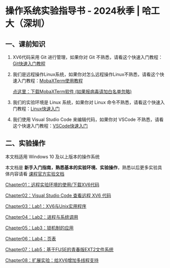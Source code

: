 # 操作系统实验指导书 - 2024秋季 | 哈工大（深圳）



## 一、课前知识



1. XV6代码采用 Git 进行管理，如果你对 Git 不熟悉，请看这个快速入门教程：[Git快速入门教程](https://www.bilibili.com/video/BV1HM411377j)

2. 我们是远程操作Linux系统，如果你对怎么远程操作Linux不熟悉，请看这个快速入门教程：[MobaXTerm使用教程](https://www.bilibili.com/video/BV12L411a7Ne?p=7)

   [点这里：下载MobaXTerm软件 (如果报病毒请加白名单忽略)](Software/MobaXterm_24.2.7z)

3. 我们的实验环境是 Linux 系统，如果你对 Linux 命令不熟悉，请看这个快速入门教程：[Linux快速入门](https://www.bilibili.com/video/BV12L411a7Ne?p=9)

4. 我们使用 Visual Studio Code 来编辑代码，如果你对 VSCode 不熟悉，请看这个快速入门教程：[VSCode快速入门](https://www.bilibili.com/video/BV1oJ41177Qr)

   

## 二、实验操作



本文档适用 Windows 10 及以上版本的操作系统

本文档是  **新手入门指南，熟悉基本的实验环境、实验操作**，熟悉以后更多实验具体内容请看  [课程官方实验文档](https://os-labs.pages.dev/) 



[Chapter01：远程实验环境的使用/下载XV6代码](Chapter01/Chapter01.md)

[Chapter02：Visual Studio Code 查看远程 XV6 代码](Chapter02/Chapter02.md)

[Chapter03：Lab1：XV6与Unix实用程序](Chapter03/Chapter03.md)

[Chapter04：Lab2：进程与系统调用](Chapter04/Chapter04.md)

[Chapter05：Lab3：锁机制的应用](Chapter05/Chapter05.md)

[Chapter06：Lab4：页表](Chapter06/Chapter06.md)

[Chapter07：Lab5：基于FUSE的青春版EXT2文件系统](Chapter07/Chapter07.md)

[Chapter08：扩展实验：给XV6增加多线程支持](Chapter08/Chapter08.md)

